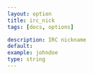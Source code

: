 ```yaml
---
layout: option
title: irc_nick
tags: [docs, options]

description: IRC nickname
default:
example: johndoe
type: string
---
```

